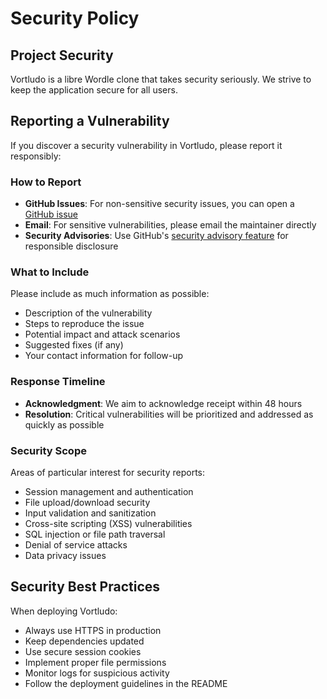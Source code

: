 # Security Policy

## Project Security

Vortludo is a libre Wordle clone that takes security seriously. We strive to keep the application secure for all users.

## Reporting a Vulnerability

If you discover a security vulnerability in Vortludo, please report it responsibly:

### How to Report

- **GitHub Issues**: For non-sensitive security issues, you can open a [GitHub issue](https://github.com/mooship/vortludo/issues)
- **Email**: For sensitive vulnerabilities, please email the maintainer directly
- **Security Advisories**: Use GitHub's [security advisory feature](https://github.com/mooship/vortludo/security/advisories) for responsible disclosure

### What to Include

Please include as much information as possible:

- Description of the vulnerability
- Steps to reproduce the issue
- Potential impact and attack scenarios
- Suggested fixes (if any)
- Your contact information for follow-up

### Response Timeline

- **Acknowledgment**: We aim to acknowledge receipt within 48 hours
- **Resolution**: Critical vulnerabilities will be prioritized and addressed as quickly as possible

### Security Scope

Areas of particular interest for security reports:

- Session management and authentication
- File upload/download security
- Input validation and sanitization
- Cross-site scripting (XSS) vulnerabilities
- SQL injection or file path traversal
- Denial of service attacks
- Data privacy issues

## Security Best Practices

When deploying Vortludo:

- Always use HTTPS in production
- Keep dependencies updated
- Use secure session cookies
- Implement proper file permissions
- Monitor logs for suspicious activity
- Follow the deployment guidelines in the README
